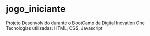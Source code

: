 # jogo_iniciante
Projeto Desenvolvido durante o BootCamp da Digital Inovation One
Tecnologias utilizadas: HTML, CSS, Javascript
